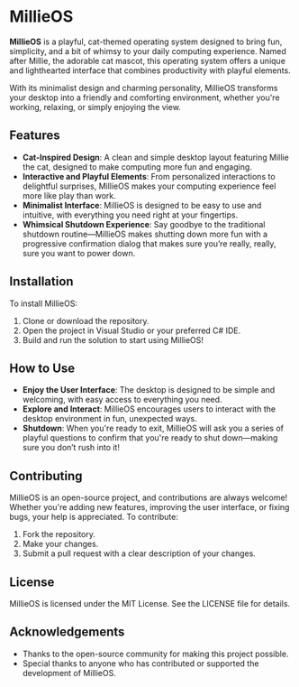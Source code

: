 # MillieOS

**MillieOS** is a playful, cat-themed operating system designed to bring fun, simplicity, and a bit of whimsy to your daily computing experience. Named after Millie, the adorable cat mascot, this operating system offers a unique and lighthearted interface that combines productivity with playful elements.

With its minimalist design and charming personality, MillieOS transforms your desktop into a friendly and comforting environment, whether you're working, relaxing, or simply enjoying the view.

## Features

- **Cat-Inspired Design**: A clean and simple desktop layout featuring Millie the cat, designed to make computing more fun and engaging.
- **Interactive and Playful Elements**: From personalized interactions to delightful surprises, MillieOS makes your computing experience feel more like play than work.
- **Minimalist Interface**: MillieOS is designed to be easy to use and intuitive, with everything you need right at your fingertips.
- **Whimsical Shutdown Experience**: Say goodbye to the traditional shutdown routine—MillieOS makes shutting down more fun with a progressive confirmation dialog that makes sure you’re really, really, sure you want to power down.

## Installation

To install MillieOS:

1. Clone or download the repository.
2. Open the project in Visual Studio or your preferred C# IDE.
3. Build and run the solution to start using MillieOS!

## How to Use

- **Enjoy the User Interface**: The desktop is designed to be simple and welcoming, with easy access to everything you need.
- **Explore and Interact**: MillieOS encourages users to interact with the desktop environment in fun, unexpected ways.
- **Shutdown**: When you're ready to exit, MillieOS will ask you a series of playful questions to confirm that you're ready to shut down—making sure you don’t rush into it!

## Contributing

MillieOS is an open-source project, and contributions are always welcome! Whether you're adding new features, improving the user interface, or fixing bugs, your help is appreciated. To contribute:

1. Fork the repository.
2. Make your changes.
3. Submit a pull request with a clear description of your changes.

## License

MillieOS is licensed under the MIT License. See the LICENSE file for details.

## Acknowledgements

- Thanks to the open-source community for making this project possible.
- Special thanks to anyone who has contributed or supported the development of MillieOS.
